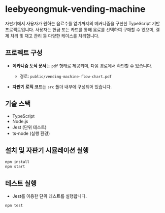 # leebyeongmuk-vending-machine

자판기에서 사용자가 원하는 음료수를 얻기까지의 메커니즘을 구현한 TypeScript 기반 프로젝트입니다. 사용자는 현금 또는 카드를 통해 음료를 선택하여 구매할 수 있으며, 결제 처리 및 재고 관리 등 다양한 케이스를 처리합니다.

## 프로젝트 구성

- **메카니즘 도식 문서**는 `pdf` 형태로 제공되며, 다음 경로에서 확인할 수 있습니다.
    - 경로: `public/vending-machine-flow-chart.pdf`

- **자판기 로직 코드**는 `src` 폴더 내부에 구성되어 있습니다.

## 기술 스택

- TypeScript
- Node.js
- Jest (단위 테스트)
- ts-node (실행 환경)

## 설치 및 자판기 시뮬레이션 실행

```bash
npm install
npm start
```

## 테스트 실행

- Jest를 이용한 단위 테스트를 실행합니다.

```bash
npm test
```


